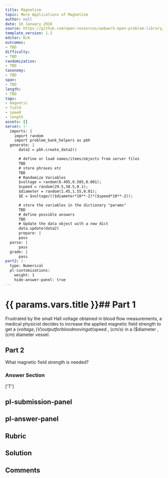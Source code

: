 ```yaml
---
title: Magnetism
topic: More Applications of Magnetism
author: null
date: 16 January 2018
source: https://github.com/open-resources/webwork-open-problem-library/tree/master/Contrib/BrockPhysics/College_Physics_Urone/22.Magnetism/22-11.More_Applications_of_Magnetism/NU_U17_22_11_031.pg
template_version: 1.2
editor: N/A
outcomes:
- TBD
difficulty:
- TBD
randomization:
- TBD
taxonomy:
- TBD
span:
- TBD
length:
- TBD
tags:
- magnetic
- field
- speed
- length
assets: []
server: |-
  imports: |
    import random
    import problem_bank_helpers as pbh
  generate: |
      data2 = pbh.create_data2()

      # define or load names/items/objects from server files
      TBD
      # store phrases etc
      TBD
      # Randomize Variables
      $voltage = random(0.495,0.505,0.001);
      $speed = random(29.5,30.5,0.1);
      $diameter = random(1.45,1.55,0.01);
      $E = $voltage/(($diameter*10**-2)*($speed*10**-2));

      # store the variables in the dictionary "params"
      TBD
      # define possible answers
      TBD
      # Update the data object with a new dict
      data.update(data2)
      prepare: |
      pass
  parse: |
      pass
  grade: |
      pass
part2: |-
  type: Numerical
  pl-customizations:
    weight: 1
    hide-answer-panel: true
---
```


# {{ params.vars.title }}## Part 1 
Frustrated by the small Hall voltage obtained in blood flow measurements, a medical physicist decides to increase the applied magnetic field strength to get a ($voltage , (V) output for blood moving at ($speed , (cm/s) in a ($diameter , (cm) diameter vessel. 
## Part 2 
What magnetic field strength is needed? 


### Answer Section 
['T']

## pl-submission-panel 


## pl-answer-panel 


## Rubric 


## Solution 


## Comments 


